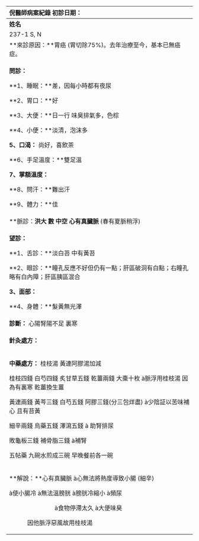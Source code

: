 ﻿|**倪醫師病案紀錄**     初診日期：|
| :- |
|**姓名**|**性別：**|**年齡及體型**|**來診日期：**|
|237-1 S, N|M|中年  瘦小|2008/03/17|
|**來診原因：**胃癌 (胃切除75%)。去年治療至今，基本已無癌症。|
|<p>**問診：**</p><p>**1、睡眠：**差，因每小時都有夜尿</p><p>**2、胃口：**好</p><p>**3、大便：**日一行 味臭排氣多，色棕</p><p>**4、小便：**淡清，泡沫多</p><p>**5、口渴：** 尚好，喜飲茶</p><p>**6、手足溫度：**雙足溫</p><p>**7、掌額溫度：**</p><p>**8、問汗：**難出汗</p><p>**9、體力：**佳</p><p> </p>|
|**脈診：**洪大 數 中空 心有真臟脈** (春有夏脈稍浮)|
|<p>**望診：**</p><p>**1、舌診：**淡白苔 中有黃苔</p><p>**2、眼診：**瞳孔反應不好但仍有一點；肝區破洞有白點；右瞳孔略有白內障；肝區胰區混合</p><p>**3、面部：**</p><p>**4、身體：**髮黃無光澤</p>|
|**診斷：** 心陽腎陽不足 裏寒|
|<p>**針灸處方：** </p><p></p>|
|<p>**中藥處方：** 桂枝湯 黃連阿膠湯加減</p><p>桂枝四錢  白芍四錢  炙甘草五錢  乾薑兩錢  大棗十枚 à脈浮用桂枝湯 因為有裏寒 乾薑換生薑</p><p>黃連兩錢  黃芩三錢  白芍五錢  阿膠三錢(分三包烊盡) à少陰証以苦味補心 且有苔黃</p><p>細辛兩錢  烏藥五錢  澤瀉五錢 à 助腎排尿</p><p>敗龜板三錢  補骨脂三錢 à補腎  </p><p>五帖藥 九碗水煎成三碗  早晚餐前各一碗</p>|
|<p>**解說：**心有真臟脈 à心無法將熱度導致小腸 (細辛) </p><p>à使小腸冷 à無法溫膀胱 à膀胱冷縮小 à頻尿</p><p>`               `à食物停滯太久 à大便味臭</p><p>`      `因他脈浮惡風故用桂枝湯</p>|

